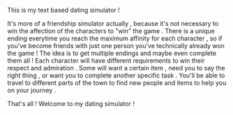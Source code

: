 This is my text based dating simulator !

It's more of a friendship simulator actually , because it's not necessary to win the affection of the characters to "win" the game .
There is a unique ending everytime you reach the maximum affinity for each character ,
so if you've become friends with just one person you've technically already won the game !
The idea is to get multiple endings and maybe even complete them all !
Each character will have different requirements to win their respect and admiration .
Some will want a certain item , need you to say the right thing , or want you to complete another specific task .
You'll be able to travel to different parts of the town to find new people and items to help you on your journey .

That's all ! Welcome to my dating simulator !